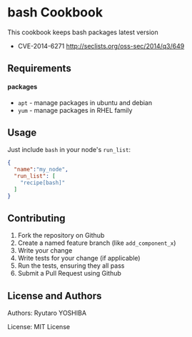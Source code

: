 bash Cookbook
=============
This cookbook keeps bash packages latest version

- CVE-2014-6271 http://seclists.org/oss-sec/2014/q3/649

Requirements
------------

#### packages
- `apt` - manage packages in ubuntu and debian
- `yum` - manage packages in RHEL family


Usage
-----
Just include `bash` in your node's `run_list`:

```json
{
  "name":"my_node",
  "run_list": [
    "recipe[bash]"
  ]
}
```

Contributing
------------

1. Fork the repository on Github
2. Create a named feature branch (like `add_component_x`)
3. Write your change
4. Write tests for your change (if applicable)
5. Run the tests, ensuring they all pass
6. Submit a Pull Request using Github

License and Authors
-------------------
Authors: Ryutaro YOSHIBA

License: MIT License
